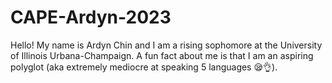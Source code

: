 # CAPE-Ardyn-2023
Hello! My name is Ardyn Chin and I am a rising sophomore at the University of Illinois Urbana-Champaign. A fun fact about me is that I am an aspiring polyglot (aka extremely mediocre at speaking 5 languages 😪👌).
